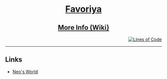<h1 align="center"><a href="https://pseudo.neos21.net" target="_blank" title="Powered By AI">Favoriya</a></h1>

<h2 align="center"><a href="https://github.com/Neos21/pseudo/wiki" target="_blank" title="Help">More Info (Wiki)</a></h2>

<p align="right">
  <a href="https://ghloc.vercel.app/Neos21/pseudo" target="_blank"><img src="https://img.shields.io/endpoint?color=blue&url=https://ghloc.vercel.app/api/neos21/pseudo/badge" alt="Lines of Code" title="Lines of Code"></a>
</p>


-----


## Links

- [Neo's World](https://neos21.net)
